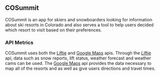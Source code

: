 ## COSummit
COSummit is an app for skiers and snowboarders looking for information about ski resorts in Colorado and also serves a tool to help users decided which resort to visit based on their preferences.





### API Metrics
COSummit uses both the [Liftie](https://liftie.info/) and [Google Maps](https://developers.google.com/maps/) apis. Through the [Liftie](https://liftie.info/) api, data such as snow reports, lift status, weather forecast and weather cams can be used. The [Google Maps](https://developers.google.com/maps/) api provides the data necessary to map all of the resorts and as well as give users directions and travel times.
